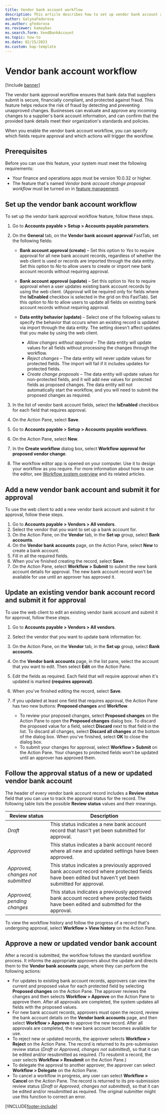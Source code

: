 ```yaml
---
title: Vendor bank account workflow
description: This article describes how to set up vendor bank account approval.
author: GalynaFedorova
ms.author: gfedorova
ms.reviewer: kamaybac
ms.search.form: VendBankAccount
ms.topic: how-to
ms.date: 02/15/2023
ms.custom: bap-template
---
```


# Vendor bank account workflow

[!include [banner](../includes/banner.md)]

The vendor bank approval workflow ensures that bank data that suppliers submit is secure, financially compliant, and protected against fraud. This feature helps reduce the risk of fraud by detecting and preventing unapproved changes. Businesses can evaluate and approve any incoming changes to a supplier's bank account information, and can confirm that the provided bank details meet their organization's standards and policies.

When you enable the vendor bank account workflow, you can specify which fields require approval and which actions will trigger the workflow.

## Prerequisites

Before you can use this feature, your system must meet the following requirements:

- Your finance and operations apps must be version 10.0.32 or higher.
- The feature that's named *Vendor bank account change proposal workflow* must be turned on in [feature management](../../fin-ops-core/fin-ops/get-started/feature-management/feature-management-overview.md).

## Set up the vendor bank account workflow

To set up the vendor bank approval workflow feature, follow these steps.

1. Go to **Accounts payable \> Setup \> Accounts payable parameters**.
1. On the **General** tab, on the **Vendor bank account approval** FastTab, set the following fields:

    - **Bank account approval (create)** – Set this option to *Yes* to require approval for all new bank account records, regardless of whether the web client is used or records are imported through the data entity. Set this option to *No* to allow users to create or import new bank account records without requiring approval.
    - **Bank account approval (update)** – Set this option to *Yes* to require approval when a user updates existing bank account records by using the web client. (Approval will be required only for fields where the **IsEnabled** checkbox is selected in the grid on this FastTab). Set this option to *No* to allow users to update all fields on existing bank account records without requiring approval.
    - **Data entity behavior (update)** – Select one of the following values to specify the behavior that occurs when an existing record is updated via import through the data entity. The setting doesn't affect updates that you make by using the web client.

        - *Allow changes without approval* – The data entity will update values for all fields without processing the changes through the workflow.
        - *Reject changes* – The data entity will never update values for protected fields. The import will fail if it includes updates for protected fields.
        - *Create change proposals* – The data entity will update values for non-protected fields, and it will add new values for protected fields as proposed changes. The data entity will not automatically start the workflow, and you will need to submit the proposed changes as required.

1. In the list of vendor bank account fields, select the **IsEnabled** checkbox for each field that requires approval.
1. On the Action Pane, select **Save**.
1. Go to **Accounts payable \> Setup \> Accounts payable workflows**.
1. On the Action Pane, select **New**.
1. In the **Create workflow** dialog box, select **Workflow approval for proposed vendor change**.
1. The workflow editor app is opened on your computer. Use it to design your workflow as you require. For more information about how to use the editor, see [Workflow system overview](../../fin-ops-core/fin-ops/organization-administration/overview-workflow-system.md) and its related articles.

## Add a new vendor bank account and submit it for approval

To use the web client to add a new vendor bank account and submit it for approval, follow these steps.

1. Go to **Accounts payable \> Vendors \> All vendors**.
1. Select the vendor that you want to set up a bank account for.
1. On the Action Pane, on the **Vendor** tab, in the **Set up** group, select **Bank accounts**.
1. On the **Vendor bank accounts** page, on the Action Pane, select **New** to create a bank account.
1. Fill in all the required fields.
1. When you've finished creating the record, select **Save**.
1. On the Action Pane, select **Workflow \> Submit** to submit the new bank account details for approval. The new bank account record won't be available for use until an approver has approved it.

## Update an existing vendor bank account record and submit it for approval

To use the web client to edit an existing vendor bank account and submit it for approval, follow these steps.

1. Go to **Accounts payable \> Vendors \> All vendors**.
1. Select the vendor that you want to update bank information for.
1. On the Action Pane, on the **Vendor** tab, in the **Set up** group, select **Bank accounts**.
1. On the **Vendor bank accounts** page, in the list pane, select the account that you want to edit. Then select **Edit** on the Action Pane.
1. Edit the fields as required. Each field that will require approval when it's updated is marked **(requires approval)**.
1. When you've finished editing the record, select **Save**.
1. If you updated at least one field that requires approval, the Action Pane has two new buttons: **Proposed changes** and **Workflow**.

    - To review your proposed changes, select **Proposed changes** on the Action Pane to open the **Proposed changes** dialog box. To discard the proposed value for a field, select **Discard** next to that field in the list. To discard all changes, select **Discard all changes** at the bottom of the dialog box. When you've finished, select **OK** to close the dialog box.
    - To submit your changes for approval, select **Workflow \> Submit** on the Action Pane. Your changes to protected fields won't be updated until an approver has approved them.

## Follow the approval status of a new or updated vendor bank account

The header of every vendor bank account record includes a **Review status** field that you can use to track the approval status for the record. The following table lists the possible **Review status** values and their meanings.

| Review status | Description |
|---|---|
| *Draft* | This status indicates a new bank account record that hasn't yet been submitted for approval. |
| *Approved* | This status indicates a bank account record where all new and updated settings have been approved. |
| *Approved, changes not submitted* | This status indicates a previously approved bank account record where protected fields have been edited but haven't yet been submitted for approval. |
| *Approved, pending changes* | This status indicates a previously approved bank account record where protected fields have been edited and submitted for the approval. |

To view the workflow history and follow the progress of a record that's undergoing approval, select **Workflow \> View history** on the Action Pane.

## Approve a new or updated vendor bank account

After a record is submitted, the workflow follows the standard workflow process. It informs the appropriate approvers about the update and directs them to the **Vendor bank accounts** page, where they can perform the following actions:

- For updates to existing bank account records, approvers can view the current and proposed value for each protected field by selecting **Proposed changes** on the Action Pane. The approver reviews the changes and then selects **Workflow \> Approve** on the Action Pane to approve them. After all approvals are completed, the system updates all fields with the proposed values.
- For new bank account records, approvers must open the record, review the bank account details on the **Vendor bank accounts** page, and then select **Workflow \> Approve** to approve the new record. After all approvals are completed, the new bank account becomes available for use.
- To reject new or updated records, the approver selects **Workflow \> Reject** on the Action Pane. The record is returned to its pre-submission review status (*Draft* or *Approved, changes not submitted*), so that it can be edited and/or resubmitted as required. (To resubmit a record, the user selects **Workflow \> Resubmit** on the Action Pane.)
- To delegate the approval to another approver, the approver can select **Workflow \> Delegate** on the Action Pane.
- To cancel a workflow in progress, any user can select **Workflow \> Cancel** on the Action Pane. The record is returned to its pre-submission review status (*Draft* or *Approved, changes not submitted*), so that it can be edited and/or resubmitted as required. The original submitter might use this function to correct an error.

[!INCLUDE[footer-include](../../includes/footer-banner.md)]
